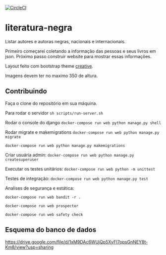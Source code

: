 [![CircleCI](https://circleci.com/gh/NegraTec/literatura-negra.svg?style=svg)](https://circleci.com/gh/NegraTec/literatura-negra)

# literatura-negra

Listar autores e autoras negras, nacionais e internacionais.

Primeiro começarei coletando a informação das pessoas e seus livros em json.
Próximo passo construir website para mostrar essas informações.

Layout feito com bootstrap theme [creative](https://github.com/BlackrockDigital/startbootstrap-creative).

Imagens devem ter no maximo 350 de altura.

## Contribuindo

Faça o clone do repositório em sua máquina.

Para rodar o servidor `sh scripts/run-server.sh`

Rodar o console do django `docker-compose run web python manage.py shell`

Rodar migrate e makemigrations `docker-compose run web python manage.py migrate`

`docker-compose run web python manage.py makemigrations`

Criar usuária admin: `docker-compose run web python manage.py createsuperuser`

Executar os testes unitários: `docker-compose run web python -m unittest`

Testes de integração: `docker-compose run web python manage.py test`

Analises de segurança e estática:

`docker-compose run web bandit -r .`

`docker-compose run web prospector`

`docker-compose run web safety check`

## Esquema do banco de dados

https://drive.google.com/file/d/1xM9DAc6WUjQp5XyFI7opsGnNEY8t-Km8/view?usp=sharing

